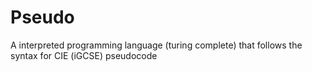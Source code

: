# Pseudo
A interpreted programming language (turing complete) that follows the syntax for CIE (iGCSE) pseudocode
